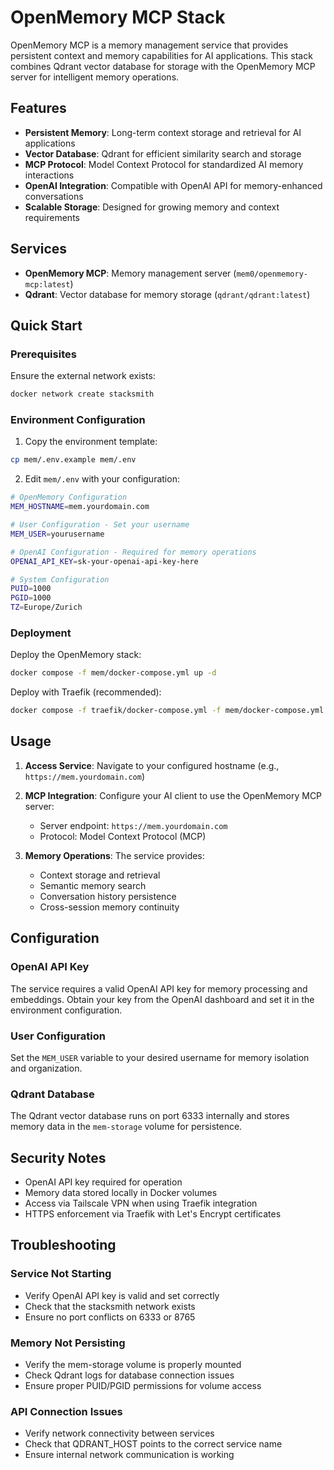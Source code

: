# OpenMemory MCP Stack

OpenMemory MCP is a memory management service that provides persistent context and memory capabilities for AI applications. This stack combines Qdrant vector database for storage with the OpenMemory MCP server for intelligent memory operations.

## Features

- **Persistent Memory**: Long-term context storage and retrieval for AI applications
- **Vector Database**: Qdrant for efficient similarity search and storage
- **MCP Protocol**: Model Context Protocol for standardized AI memory interactions
- **OpenAI Integration**: Compatible with OpenAI API for memory-enhanced conversations
- **Scalable Storage**: Designed for growing memory and context requirements

## Services

- **OpenMemory MCP**: Memory management server (`mem0/openmemory-mcp:latest`)
- **Qdrant**: Vector database for memory storage (`qdrant/qdrant:latest`)

## Quick Start

### Prerequisites

Ensure the external network exists:
```bash
docker network create stacksmith
```

### Environment Configuration

1. Copy the environment template:
```bash
cp mem/.env.example mem/.env
```

2. Edit `mem/.env` with your configuration:
```bash
# OpenMemory Configuration
MEM_HOSTNAME=mem.yourdomain.com

# User Configuration - Set your username
MEM_USER=yourusername

# OpenAI Configuration - Required for memory operations
OPENAI_API_KEY=sk-your-openai-api-key-here

# System Configuration
PUID=1000
PGID=1000
TZ=Europe/Zurich
```

### Deployment

Deploy the OpenMemory stack:
```bash
docker compose -f mem/docker-compose.yml up -d
```

Deploy with Traefik (recommended):
```bash
docker compose -f traefik/docker-compose.yml -f mem/docker-compose.yml up -d
```

## Usage

1. **Access Service**: Navigate to your configured hostname (e.g., `https://mem.yourdomain.com`)

2. **MCP Integration**: Configure your AI client to use the OpenMemory MCP server:
   - Server endpoint: `https://mem.yourdomain.com`
   - Protocol: Model Context Protocol (MCP)

3. **Memory Operations**: The service provides:
   - Context storage and retrieval
   - Semantic memory search
   - Conversation history persistence
   - Cross-session memory continuity

## Configuration

### OpenAI API Key
The service requires a valid OpenAI API key for memory processing and embeddings. Obtain your key from the OpenAI dashboard and set it in the environment configuration.

### User Configuration
Set the `MEM_USER` variable to your desired username for memory isolation and organization.

### Qdrant Database
The Qdrant vector database runs on port 6333 internally and stores memory data in the `mem-storage` volume for persistence.

## Security Notes

- OpenAI API key required for operation
- Memory data stored locally in Docker volumes
- Access via Tailscale VPN when using Traefik integration
- HTTPS enforcement via Traefik with Let's Encrypt certificates

## Troubleshooting

### Service Not Starting
- Verify OpenAI API key is valid and set correctly
- Check that the stacksmith network exists
- Ensure no port conflicts on 6333 or 8765

### Memory Not Persisting
- Verify the mem-storage volume is properly mounted
- Check Qdrant logs for database connection issues
- Ensure proper PUID/PGID permissions for volume access

### API Connection Issues
- Verify network connectivity between services
- Check that QDRANT_HOST points to the correct service name
- Ensure internal network communication is working